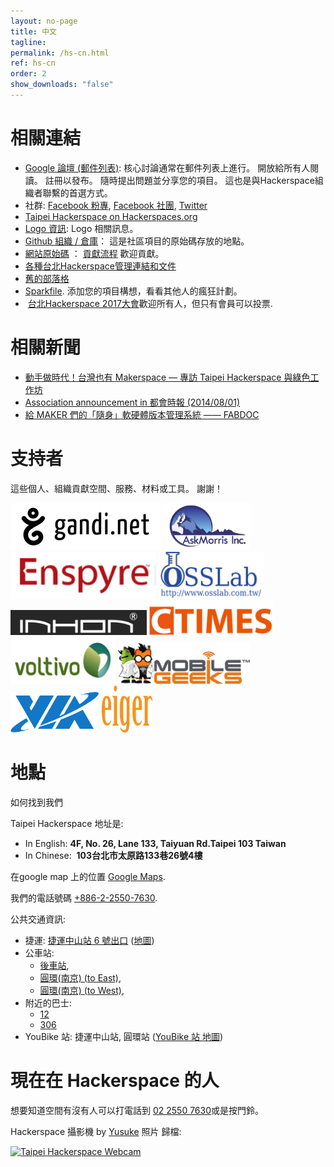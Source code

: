 ```yaml
---
layout: no-page
title: 中文
tagline: 
permalink: /hs-cn.html
ref: hs-cn
order: 2
show_downloads: "false"
---
```


# 相關連結

* [Google 論壇 (郵件列表)](https://groups.google.com/g/taipeihackerspace): 核心討論通常在郵件列表上進行。 開放給所有人閱讀。 註冊以發布。 隨時提出問題並分享您的項目。 這也是與Hackerspace組織者聯繫的首選方式。
* 社群: [Facebook 粉專](https://www.facebook.com/TaipeiHackerspace), [Facebook 社團](https://www.facebook.com/groups/tpehack/), [Twitter](https://twitter.com/taipeihack)
* [Taipei Hackerspace on Hackerspaces.org](https://wiki.hackerspaces.org/Taipei_Hackerspace)
* [Logo 資訊](/logo/): Logo 相關訊息。
* [Github 組織 / 倉庫](https://github.com/taipeihackorg)： 這是社區項目的原始碼存放的地點。
* [網站原始碼](https://github.com/taipeihackorg/webtemp) ： [貢獻流程](https://github.com/taipeihackorg/webtemp) 歡迎貢獻。
* [各種台北Hackerspace管理連結和文件](https://github.com/taipeihackorg/webtemp/wiki)
* [舊的部落格](http://taipeihackerspace.github.io/)
* [Sparkfile](https://docs.google.com/document/d/1lQ7WLpBOGAGNHOxzlj8kjVahJ7IkOTtySydTGWuXxmI/edit?usp=sharing). 添加您的項目構想，看看其他人的瘋狂計劃。
*  [台北Hackerspace 2017大會](/general_assembly_2017)歡迎所有人，但只有會員可以投票.

# 相關新聞

* [動手做時代！台灣也有 Makerspace — 專訪 Taipei Hackerspace 與綠色工作坊](http://yowureport.com/?p=6498)
* [Association announcement in 都會時報 (2014/08/01)](/AssociationAnnouncement.jpg)
* [給 MAKER 們的「隨身」軟硬體版本管理系統 —— FABDOC](https://vmaker.tw/archives/20026)

# 支持者

這些個人、組織貢獻空間、服務、材料或工具。 謝謝！

<div >
    <img height="75" src="/img/GandiNet.png"/>
    <img height="75" src="/img/askmorris.png"/>
    <img height="75" src="/img/enspyre.png"/>
    <img height="75" src="/img/osslab.png"/>
    <img height="40" src="/img/inhon_logo.png"/>
    <img height="55" src="/img/ctimes.png"/>
    <img height="75" src="/img/voltivo.png"/>
    <img height="65" src="/img/MobileGeeks.png"/>
    <img height="65" src="/img/via_tech.png"/>
    <img height="75" src="/img/Eiger.png"/>
</div>


# 地點

如何找到我們

Taipei Hackerspace 地址是:
* In English: **4F, No. 26, Lane 133, Taiyuan Rd.Taipei 103 Taiwan**
* In Chinese:  **103台北市太原路133巷26號4樓**

在google map 上的位置 [Google Maps](https://maps.google.com.tw/maps?cid=14394366904066907349).

我們的電話號碼 [+886-2-2550-7630](tel:00886225507630).

公共交通資訊:

* 捷運: [捷運中山站 6 號出口](http://web.metro.taipei/e/stationdetail2010.asp?ID=053) ([地圖](http://web.trtc.com.tw/img/ALL/Route2200/053.jpg))
* 公車站: 
  * [後車站](https://maps.google.com/maps/place?ftid=0x3442a96cd9247c0d:0x34a879dd43aa3ab9&q=type:transit_station:%22%E5%BE%8C%E8%BB%8A%E7%AB%99%22&t=m&cad=src:ppiwlink&ei=hiJlUeSoE7GWiQflpIHIAQ&dtab=2), 
  * [圓環(南京) (to East)](https://maps.google.com/maps/place?ftid=0x3442a96c8051bbd7:0xc10bc8222ed9023&q=type:transit_station:%22%E5%9C%93%E7%92%B0%22&t=m&cad=src:ppiwlink&ei=qCJlUdPMMuKdiAf3iIGgBg&dtab=2), 
  * [圓環(南京) (to West)](https://maps.google.com/maps/place?ftid=0x3442a96b7d408627:0xa0c4c640bc52e22b&q=type:transit_station:%22%E5%9C%93%E7%92%B0%22&t=m&cad=src:ppiwlink&ei=9SJlUfbgGauziQeL3oHoBg&dtab=2),
* 附近的巴士: 
  * [12](http://pda.5284.com.tw/MQS/businfo2.jsp?routename=12) 
  * [306](http://pda.5284.com.tw/MQS/businfo2.jsp?routename=306)
* YouBike 站: 捷運中山站, 圓環站 ([YouBike 站 地圖](http://taipei.youbike.com.tw/en/f11.php))

# 現在在 Hackerspace 的人
想要知道空間有沒有人可以打電話到 [02 2550 7630](tel:00886225507630)或是按門鈴。

Hackerspace 攝影機 by [Yusuke](https://docs.google.com/presentation/d/1kMt_gAlafYZ_JmZMEoNKxmEYGKhlK_YpDGtx1IszVqo/) 照片 歸檔:

<a href="https://drive.google.com/uc?id=1p0WrgwYHmaaX08RWhEvy9Ts4naq7Su4R">
    <img id="webcam"
        src="https://drive.google.com/uc?id=1p0WrgwYHmaaX08RWhEvy9Ts4naq7Su4R&nocachehack=123"
        alt="Taipei Hackerspace Webcam">
</a>